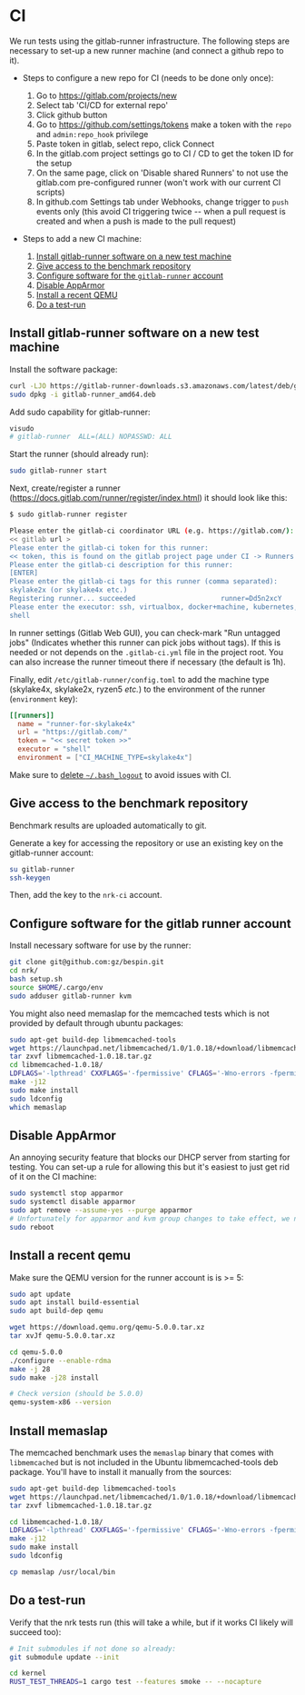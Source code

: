 # CI

We run tests using the gitlab-runner infrastructure. The following steps are
necessary to set-up a new runner machine (and connect a github repo to it).

* Steps to configure a new repo for CI (needs to be done only once):

  1. Go to <https://gitlab.com/projects/new>
  1. Select tab 'CI/CD for external repo'
  1. Click github button
  1. Go to <https://github.com/settings/tokens> make a token with the `repo` and `admin:repo_hook` privilege
  1. Paste token in gitlab, select repo, click Connect
  1. In the gitlab.com project settings go to CI / CD to get the token ID for the setup
  1. On the same page, click on 'Disable shared Runners' to not use the gitlab.com pre-configured runner (won't work with our current CI scripts)
  1. In github.com Settings tab under Webhooks, change trigger to `push` events
    only (this avoid CI triggering twice -- when a pull request is created and
    when a push is made to the pull request)

* Steps to add a new CI machine:

  1. [Install gitlab-runner software on a new test machine](#install-gitlab-runner-software-on-a-new-test-machine)
  1. [Give access to the benchmark repository](#give-access-to-the-benchmark-repository)
  1. [Configure software for the `gitlab-runner` account](#configure-software-for-the-gitlab-runner-account)
  1. [Disable AppArmor](#disable-apparmor)
  1. [Install a recent QEMU](#install-a-recent-qemu)
  1. [Do a test-run](#do-a-test-run)

## Install gitlab-runner software on a new test machine

Install the software package:

```bash
curl -LJO https://gitlab-runner-downloads.s3.amazonaws.com/latest/deb/gitlab-runner_amd64.deb
sudo dpkg -i gitlab-runner_amd64.deb
```

Add sudo capability for gitlab-runner:

```bash
visudo
# gitlab-runner  ALL=(ALL) NOPASSWD: ALL
```

Start the runner (should already run):

```bash
sudo gitlab-runner start
```

Next, create/register a runner
(<https://docs.gitlab.com/runner/register/index.html>) it should look like this:

```bash
$ sudo gitlab-runner register

Please enter the gitlab-ci coordinator URL (e.g. https://gitlab.com/):
<< gitlab url >
Please enter the gitlab-ci token for this runner:
<< token, this is found on the gitlab project page under CI -> Runners >>
Please enter the gitlab-ci description for this runner:
[ENTER]
Please enter the gitlab-ci tags for this runner (comma separated):
skylake2x (or skylake4x etc.)
Registering runner... succeeded                     runner=Dd5n2xcY
Please enter the executor: ssh, virtualbox, docker+machine, kubernetes, docker, docker-ssh, shell, custom, parallels, docker-ssh+machine:
shell
```

In runner settings (Gitlab Web GUI), you can check-mark "Run untagged jobs"
(Indicates whether this runner can pick jobs without tags). If this is needed or
not depends on the `.gitlab-ci.yml` file in the project root. You can also
increase the runner timeout there if necessary (the default is 1h).

Finally, edit `/etc/gitlab-runner/config.toml` to add the machine type
(skylake4x, skylake2x, ryzen5 *etc.*) to the environment of the runner
(`environment` key):

```toml
[[runners]]
  name = "runner-for-skylake4x"
  url = "https://gitlab.com/"
  token = "<< secret token >>"
  executor = "shell"
  environment = ["CI_MACHINE_TYPE=skylake4x"]
```

Make sure to [delete
`~/.bash_logout`](<https://gitlab.com/gitlab-org/gitlab-runner/issues/1379>) to
avoid issues with CI.

## Give access to the benchmark repository

Benchmark results are uploaded automatically to git.

Generate a key for accessing the repository or use an existing key on the
gitlab-runner account:

```bash
su gitlab-runner
ssh-keygen
```

Then, add the key to the `nrk-ci` account.

## Configure software for the gitlab runner account

Install necessary software for use by the runner:

```bash
git clone git@github.com:gz/bespin.git
cd nrk/
bash setup.sh
source $HOME/.cargo/env
sudo adduser gitlab-runner kvm
```

You might also need memaslap for the memcached tests which is not provided by default
through ubuntu packages:

```bash
sudo apt-get build-dep libmemcached-tools
wget https://launchpad.net/libmemcached/1.0/1.0.18/+download/libmemcached-1.0.18.tar.gz
tar zxvf libmemcached-1.0.18.tar.gz
cd libmemcached-1.0.18/
LDFLAGS='-lpthread' CXXFLAGS='-fpermissive' CFLAGS='-Wno-errors -fpermissive' ./configure --enable-memaslap --with-pthread=yes
make -j12
sudo make install
sudo ldconfig
which memaslap
```

## Disable AppArmor

An annoying security feature that blocks our DHCP server from starting for
testing. You can set-up a rule for allowing this but it's easiest to just get
rid of it on the CI machine:

```bash
sudo systemctl stop apparmor
sudo systemctl disable apparmor
sudo apt remove --assume-yes --purge apparmor
# Unfortunately for apparmor and kvm group changes to take effect, we need to reboot:
sudo reboot
```

## Install a recent qemu

Make sure the QEMU version for the runner account is is >= 5:

```bash
sudo apt update
sudo apt install build-essential
sudo apt build-dep qemu

wget https://download.qemu.org/qemu-5.0.0.tar.xz
tar xvJf qemu-5.0.0.tar.xz

cd qemu-5.0.0
./configure --enable-rdma
make -j 28
sudo make -j28 install

# Check version (should be 5.0.0)
qemu-system-x86 --version
```

## Install memaslap

The memcached benchmark uses the `memaslap` binary that comes with
`libmemcached` but is not included in the Ubuntu libmemcached-tools deb package.
You'll have to install it manually from the sources:

```bash
sudo apt-get build-dep libmemcached-tools
wget https://launchpad.net/libmemcached/1.0/1.0.18/+download/libmemcached-1.0.18.tar.gz
tar zxvf libmemcached-1.0.18.tar.gz

cd libmemcached-1.0.18/
LDFLAGS='-lpthread' CXXFLAGS='-fpermissive' CFLAGS='-Wno-errors -fpermissive' ./configure --enable-memaslap --with-pthread=yes
make -j12
sudo make install
sudo ldconfig

cp memaslap /usr/local/bin
```

## Do a test-run

Verify that the nrk tests run (this will take a while, but if it works CI
likely will succeed too):

```bash
# Init submodules if not done so already:
git submodule update --init

cd kernel
RUST_TEST_THREADS=1 cargo test --features smoke -- --nocapture
```
